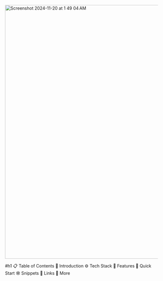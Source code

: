 <img width="838" alt="Screenshot 2024-11-20 at 1 49 04 AM" src="https://github.com/user-attachments/assets/58fd5ddb-bb93-4c83-b35d-f6accc172671">

#h1 📋 Table of Contents
🤖 Introduction
⚙️ Tech Stack
🔋 Features
🤸 Quick Start
🕸️ Snippets
🔗 Links
🚀 More
